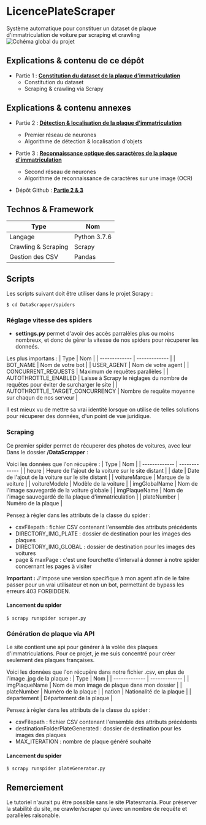 # LicencePlateScraper
Système automatique pour constituer un dataset de plaque d'immatriculation de voiture par scraping et crawling
![Cchéma global du projet](./imgSrc/global.png)


## Explications & contenu de ce dépôt
- Partie 1 :  [**Constitution du dataset de la plaque d’immatriculation**](https://deeplylearning.fr/cours-pratiques-deep-learning/radar-automatique-partie-1-constitution-du-dataset-de-la-plaque-dimmatriculation/ "Constitution du dataset de la plaque d’immatriculation")  
    - Constitution du dataset
    - Scraping & crawling via Scrapy



## Explications & contenu annexes
- Partie 2 : [**Détection & localisation de la plaque d’immatriculation**](https://deeplylearning.fr/cours-pratiques-deep-learning/radar-automatique-partie-2-detection-localisation-de-la-plaque-dimmatriculation/ "Détection & localisation de la plaque d’immatriculation")  
    - Premier réseau de neurones
    - Algorithme de détection & localisation d'objets

- Partie 3 : [**Reconnaissance optique des caractères de la plaque d’immatriculation**](https://deeplylearning.fr/cours-pratiques-deep-learning/radar-automatique-partie-2-detection-localisation-de-la-plaque-dimmatriculation/ "Reconnaissance optique des caractères de la plaque d’immatriculation")  
    - Second réseau de neurones 
    - Algorithme de reconnaissance de caractères sur une image (OCR) 

- Dépôt Github : [**Partie 2 & 3**](https://deeplylearning.fr/cours-pratiques-deep-learning/radar-automatique-partie-2-detection-localisation-de-la-plaque-dimmatriculation/ "Partie 2 & 3") 



## Technos & Framework
| Type  | Nom |
| ------------- | ------------- |
| Langage  | Python 3.7.6  |
| Crawling & Scraping  | Scrapy  |
| Gestion des CSV | Pandas |




## Scripts
Les scripts suivant doit être utiliser dans le projet Scrapy :

`$ cd DataScrapper/spiders`



### Réglage vitesse des spiders
- **settings.py** permet d'avoir des accès parralèles plus ou moins nombreux, et donc de gérer la vitesse de nos spiders pour récuperer les donneés.

Les plus importans : 
| Type  | Nom |
| ------------- | ------------- |
| BOT_NAME  | Nom de votre bot  |
| USER_AGENT  | Nom de votre agent  |
| CONCURRENT_REQUESTS  | Maximum de requêtes parallèles  |
| AUTOTHROTTLE_ENABLED  | Laisse à Scrapy le réglages du nombre de requêtes pour éviter de surcharger le site  |
| AUTOTHROTTLE_TARGET_CONCURRENCY  | Nombre de requête moyenne sur chaqun de nos serveur  |

Il est mieux vu de mettre sa vrai identité lorsque on utilise de telles solutions pour récuperer des données, d'un point de vue juridique.


### Scraping
Ce premier spider permet de récuperer des photos de voitures, avec leur 
Dans le dossier **/DataScrapper** :

Voici les données que l'on récupère :
| Type  | Nom |
| ------------- | ------------- |
| heure  | Heure de l'ajout de la voiture sur le site distant  |
| date | Date de l'ajout de la voiture sur le site distant  |
| voitureMarque | Marque de la voiture  |
| voitureModele | Modèle de la voiture  |
| imgGlobalName | Nom de l'image sauvegardé de la voiture globale  |
| imgPlaqueName | Nom de l'image sauvegardé de lla plaque d'immatriculation  |
| plateNumber | Numéro de la plaque  |

Pensez à régler dans les attributs de la classe du spider :
- csvFilepath : fichier CSV contenant l'ensemble des attributs précédents
- DIRECTORY_IMG_PLATE : dossier de destination pour les images des plaques
- DIRECTORY_IMG_GLOBAL : dossier de destination pour les images des voitures
- page & maxPage : c'est une fourchette d'interval à donner à notre spider concernant les pages à visiter

**Important :**
J'impose une version specifique à mon agent afin de le faire passer pour un vrai utilisateur et non un bot, permettant de bypass les erreurs 403 FORBIDDEN.

#### Lancement du spider
`$ scrapy runspider scraper.py`



### Génération de plaque via API
Le site contient une api pour générer à la volée des plaques d'immatriculations. Pour ce projet, je me suis concentré pour créer seulement des plaques françaises.

Voici les données que l'on récupère dans notre fichier .csv, en plus de l'image .jpg de la plaque :
| Type  | Nom |
| ------------- | ------------- |
| imgPlaqueName  | Nom de mon image de plaque dans mon dossier  |
| plateNumber  | Numéro de la plaque  |
| nation  | Nationalité de la plaque  |
| departement  | Département de la plaque  |

Pensez à régler dans les attributs de la classe du spider :
- csvFilepath : fichier CSV contenant l'ensemble des attributs précédents
- destinationFolderPlateGenerated : dossier de destination pour les images des plaques
- MAX_ITERATION : nombre de plaque généré souhaité

#### Lancement du spider
`$ scrapy runspider plateGenerator.py`



## Remerciement
Le tutoriel n'aurait pu être possible sans le site Platesmania. Pour préserver la stabilité du site, ne crawler/scraper qu'avec un nombre de requête et parallèles raisonable.